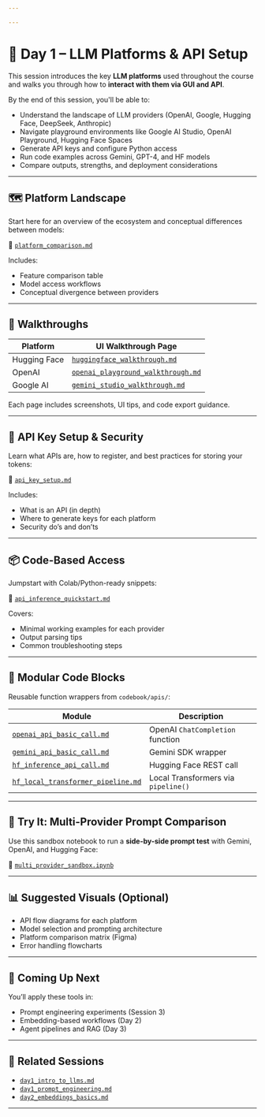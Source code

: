 ```yaml
---

---
```


# 🚀 Day 1 – LLM Platforms & API Setup

This session introduces the key **LLM platforms** used throughout the course and walks you through how to **interact with them via GUI and API**.

By the end of this session, you'll be able to:
- Understand the landscape of LLM providers (OpenAI, Google, Hugging Face, DeepSeek, Anthropic)
- Navigate playground environments like Google AI Studio, OpenAI Playground, Hugging Face Spaces
- Generate API keys and configure Python access
- Run code examples across Gemini, GPT-4, and HF models
- Compare outputs, strengths, and deployment considerations

---

## 🗺️ Platform Landscape

Start here for an overview of the ecosystem and conceptual differences between models:

📘 [`platform_comparison.md`](./platform_comparison.md)

Includes:
- Feature comparison table
- Model access workflows
- Conceptual divergence between providers

---

## 🧪 Walkthroughs

| Platform      | UI Walkthrough Page                             |
|---------------|--------------------------------------------------|
| Hugging Face  | [`huggingface_walkthrough.md`](./huggingface_walkthrough.md)     |
| OpenAI        | [`openai_playground_walkthrough.md`](./openai_playground_walkthrough.md) |
| Google AI     | [`gemini_studio_walkthrough.md`](./gemini_studio_walkthrough.md) |

Each page includes screenshots, UI tips, and code export guidance.

---

## 🔐 API Key Setup & Security

Learn what APIs are, how to register, and best practices for storing your tokens:

📘 [`api_key_setup.md`](./api_key_setup.md)

Includes:
- What is an API (in depth)
- Where to generate keys for each platform
- Security do’s and don’ts

---

## 📦 Code-Based Access

Jumpstart with Colab/Python-ready snippets:

📘 [`api_inference_quickstart.md`](./api_inference_quickstart.md)

Covers:
- Minimal working examples for each provider
- Output parsing tips
- Common troubleshooting steps

---

## 🔁 Modular Code Blocks

Reusable function wrappers from `codebook/apis/`:

| Module                        | Description                                |
|------------------------------|--------------------------------------------|
| [`openai_api_basic_call.md`](../../codebook/apis/openai_api_basic_call.md)     | OpenAI `ChatCompletion` function            |
| [`gemini_api_basic_call.md`](../../codebook/apis/gemini_api_basic_call.md)     | Gemini SDK wrapper                         |
| [`hf_inference_api_call.md`](../../codebook/apis/hf_inference_api_call.md)     | Hugging Face REST call                     |
| [`hf_local_transformer_pipeline.md`](../../codebook/apis/hf_local_transformer_pipeline.md) | Local Transformers via `pipeline()`        |

---

## 🤖 Try It: Multi-Provider Prompt Comparison

Use this sandbox notebook to run a **side-by-side prompt test** with Gemini, OpenAI, and Hugging Face:

📓 [`multi_provider_sandbox.ipynb`](../../notebooks/Day1_Session2/multi_provider_sandbox.ipynb)

---

## 📊 Suggested Visuals (Optional)

- API flow diagrams for each platform
- Model selection and prompting architecture
- Platform comparison matrix (Figma)
- Error handling flowcharts

---

## 🧠 Coming Up Next

You’ll apply these tools in:
- Prompt engineering experiments (Session 3)
- Embedding-based workflows (Day 2)
- Agent pipelines and RAG (Day 3)

---

## 🔗 Related Sessions

- [`day1_intro_to_llms.md`](./day1_intro_to_llms.md)
- [`day1_prompt_engineering.md`](./day1_prompt_engineering.md)
- [`day2_embeddings_basics.md`](../day2/day2_embeddings_basics.md)

---